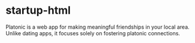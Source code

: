 # startup-html

Platonic is a web app for making 
meaningful friendships in your 
local area. Unlike dating apps, 
it focuses solely on fostering 
platonic connections.